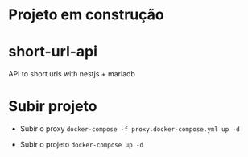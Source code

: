 # Projeto em construção
# short-url-api
API to short urls with nestjs + mariadb

# Subir projeto 

- Subir o proxy
``` docker-compose -f proxy.docker-compose.yml up -d ``` 

- Subir o projeto
``` docker-compose up -d ```
